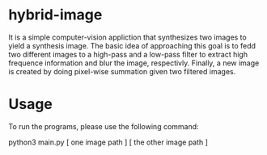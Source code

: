 # hybrid-image

It is a simple computer-vision appliction that synthesizes two images to yield a synthesis image. 
The basic idea of approaching this goal is to fedd two different images to a high-pass and a low-pass 
filter to extract high frequence information and blur the image, respectivly. Finally, a new image is created by 
doing pixel-wise summation given two filtered images.  <br />

# Usage

To run the programs, please use the following command: <br />

python3 main.py [ one image path ] [ the other image path ]
